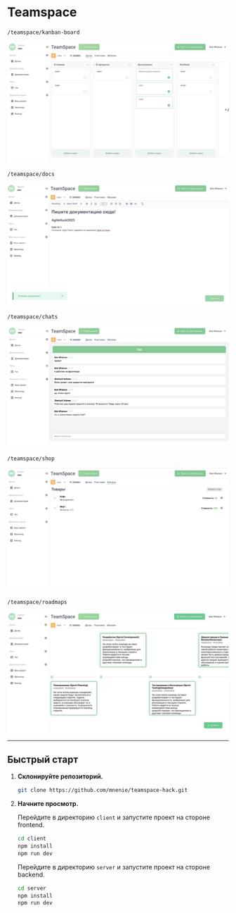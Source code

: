 # Teamspace

`/teamspace/kanban-board`

<img src="./about/main.png" />

`/teamspace/docs`

<img src="./about/docs.png" />

`/teamspace/chats`

<img src="./about/chats.png" />

`/teamspace/shop`

<img src="./about/shop.png" />

`/teamspace/roadmaps`

<img src="./about/roadmaps.jpg" />

---

## Быстрый старт

1.  **Склонируйте репозиторий.**

    ```sh
    git clone https://github.com/mnenie/teamspace-hack.git
    ```

2.  **Начните просмотр.**

    Перейдите в директорию `client` и запустите проект на стороне frontend.

    ```sh
    cd client
    npm install
    npm run dev
    ```

    Перейдите в директорию `server` и запустите проект на стороне backend.

    ```sh
    cd server
    npm install
    npm run dev
    ```
